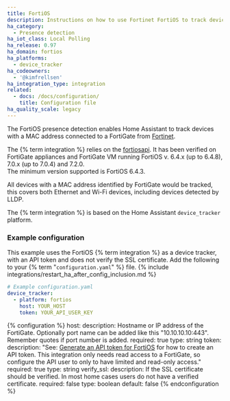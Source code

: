 ```yaml
---
title: FortiOS
description: Instructions on how to use Fortinet FortiOS to track devices in Home Assistant.
ha_category:
  - Presence detection
ha_iot_class: Local Polling
ha_release: 0.97
ha_domain: fortios
ha_platforms:
  - device_tracker
ha_codeowners:
  - '@kimfrellsen'
ha_integration_type: integration
related:
  - docs: /docs/configuration/
    title: Configuration file
ha_quality_scale: legacy
---
```


The FortiOS presence detection enables Home Assistant to track devices with a MAC address connected to a FortiGate from [Fortinet](https://www.fortinet.com).

The {% term integration %} relies on the [fortiosapi](https://pypi.org/project/fortiosapi/). It has been verified on FortiGate appliances and FortiGate VM running FortiOS v. 6.4.x (up to 6.4.8), 7.0.x (up to 7.0.4) and 7.2.0.  
The minimum version supported is FortiOS 6.4.3.

All devices with a MAC address identified by FortiGate would be tracked, this covers both Ethernet and Wi-Fi devices, including devices detected by LLDP.

The {% term integration %} is based on the Home Assistant `device_tracker` platform.

### Example configuration

This example uses the FortiOS {% term integration %} as a device tracker, with an API token and does not verify the SSL certificate.
Add the following to your {% term "`configuration.yaml`" %} file.
{% include integrations/restart_ha_after_config_inclusion.md %}

```yaml
# Example configuration.yaml
device_tracker:
  - platform: fortios
    host: YOUR_HOST
    token: YOUR_API_USER_KEY
```

{% configuration %}
host:
  description: Hostname or IP address of the FortiGate. Optionally port name can be added like this "10.10.10.10:443". Remember quotes if port number is added.
  required: true
  type: string
token:
  description: "See: [Generate an API token for FortiOS](https://docs.fortinet.com/document/forticonverter/6.2.0/online-help/866905/connect-fortigate-device-via-api-token) for how to create an API token. This integration only needs read access to a FortiGate, so configure the API user to only to have limited and read-only access."
  required: true
  type: string
verify_ssl:
  description: If the SSL certificate should be verified. In most home cases users do not have a verified certificate.
  required: false
  type: boolean
  default: false
{% endconfiguration %}
